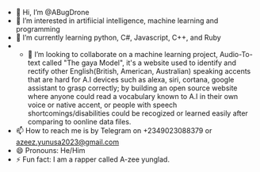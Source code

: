 - 👋 Hi, I’m @ABugDrone
- 👀 I’m interested in artifiicial intelligence, machine learning and programming
- 🌱 I’m currently learning python, C#, Javascript, C++, and Ruby
- - 💞️ I’m looking to collaborate on a machine learning project, Audio-To-text called "The gaya Model", it's a website used to identify and rectify other English(British, American, Australian) speaking accents that are hard for A.I devices such as alexa, siri, cortana, google assistant to grasp correctly; by building an open source website where anyone could read a vocabulary known to A.I in their own voice or native accent, or people with speech shortcomings/disabilities could be recogized or learned easily after comparing to oonline data files. 
- 📫 How to reach me is by Telegram on +2349023088379 or azeez.yunusa2023@gmail.com
- 😄 Pronouns: He/Him
- ⚡ Fun fact: I am a rapper called A-zee yunglad.

<!---
ABugDrone/ABugDrone is a ✨ special ✨ repository because its `README.md` (this file) appears on your GitHub profile.
You can click the Preview link to take a look at your changes.
--->
